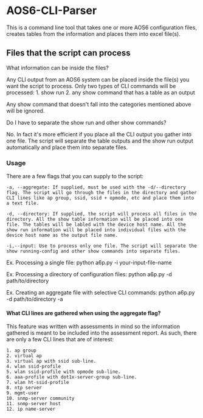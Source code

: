 # AOS6-CLI-Parser

This is a command line tool that takes one or more AOS6 configuration files, creates tables from the information and places them into excel file(s).

## Files that the script can process

What information can be inside the files?

Any CLI output from an AOS6 system can be placed inside the file(s) you want the script to process. Only two types of CLI commands will be processed:
    1. show run
    2. any show command that has a table as an output

Any show command that doesn't fall into the categories mentioned above will be ignored.

Do I have to separate the show run and other show commands?

No. In fact it's more efficient if you place all the CLI output you gather into one file. The script will separate the table outputs and the show run output automatically and place them into separate files.

### Usage

There are a few flags that you can supply to the script:

    -a, --aggregate: If supplied, must be used with the -d/--directory flag. The script will go through the files in the directory and gather CLI lines like ap group, ssid, ssid + opmode, etc and place them into a text file.

    -d, --directory: If supplied, the script will process all files in the directory. All the show table information will be placed into one file. The tables will be labled with the device host name. All the show run information will be placed into individual files with the device host name as the output file name.

    -i,--input: Use to process only one file. The script will separate the show running-config and other show commands into separate files.

Ex. Processing a single file:
    python a6p.py -i your-input-file-name

Ex. Processing a directory of configuration files:
    python a6p.py -d path/to/directory

Ex. Creating an aggregate file with selective CLI commands:
    python a6p.py -d path/to/directory -a

#### What CLI lines are gathered when using the aggregate flag?

This feature was written with assessments in mind so the information gathered is meant to be included into the assessment report. As such, there are only a few CLI lines that are of interest:

    1. ap group
    2. virtual ap
    3. virtual ap with ssid sub-line.
    4. wlan ssid-profile
    5. wlan ssid-profile with opmode sub-line.
    6. aaa-profile with dot1x-server-group sub-line.
    7. wlan ht-ssid-profile
    8. ntp server
    9. mgmt-user
    10. snmp-server community
    11. snmp-server host
    12. ip name-server